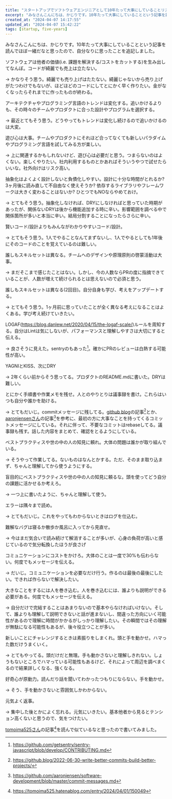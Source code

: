 ```yaml
---
title: "スタートアップでソフトウェアエンジニアとして10年たって大事にしていることリストを読んだ"
excerpt: "みなさんこんにちは、かじりです。10年たって大事にしていることという記事を読んでほぼ一緒だなと思ったので、自分なりに思ったことを追記しました。"
created_at: "2024-04-07 14:17:55"
updated_at: "2024-04-07 15:42:22"
tags: [startup, five-years]
---
```


みなさんこんにちは、かじりです。10年たって大事にしていることという記事を読んでほぼ一緒だなと思ったので、自分なりに思ったことを追記しました。

ソフトウェアは他者の価値(i.e. 課題を解決する/コストをカットする)を生み出してなんぼ。コードが綺麗でも売上は立たない。

→ かなりそう思う。綺麗でも売り上げはたたない。綺麗じゃないから売り上げがたつわけでもないが、ほどほどのコードにしてとにかく早く作りたい。金がなくなったらそれまでに作ったものが終わる。

アーキテクチャやプログラミング言語のトレンドは変化する。追いかけるよりも、その時々のチームやプロダクトに合った設計やプログラムを選択する。

→ 最近とてもそう思う。どうやってもトレンドは変化し続けるので追いかけるのは大変。

遊び心は大事。チームやプロダクトにそれほど合ってなくても新しいパラダイムやプログラミング言語を試してみる方が楽しい。

→ 上に関連するかもしれないけど、遊び心は必要だと思う。つまらないのはよくない。楽しくやりたい。社内利用するものとかあればそういうやつで試せたらいいな。社外向けはリスク高い。

抽象化はよくよく設計しないと負債化しやすい。設計に十分な時間がとれるか? 3ヶ月後に読み直して不自由なく使えそうか? 依存するライブラリやフレームワークは大きく変わることはないか? ひとつでもNOならやめておけ。

→ とてもそう思う。抽象化しなければ、DRYにしなければと思っていた時期があったが、関係ないDRYは後から機能追加する時に辛い。影響範囲を調べる中で関係箇所が多いと本当に辛い。結局分割することになったらさらに辛い。

賢いコード/設計よりもみんながわかりやすいコード/設計。

→ とてもそう思う。1人でやることなんてまずないし、1人でやるとしても1年後にそのコードのことを覚えているのは難しい。

誰しもスキルセットは異なる。チームへのデザインや原理原則の啓蒙活動は大事。

→ まだそこまで感じたことはない。しかし、今の人数ならPRの度に指摘できていることが、人数が増えて続けられるとは思えないので必須と思う。

誰しもスキルセットは異なる(2回目)。自分自身も学び、考えをアップデートする。

→ とてもそう思う。1ヶ月前に思っていたことが全く異なる考えになることはよくある。学び考え続けていきたい。

LOGAF(https://blog.danlew.net/2020/04/15/the-logaf-scale/)ルールを周知する。自分はLintは気にしないが、パフォーマンスと理解しやすさは大切にすると伝える。

→ 良さそうに見えた。sentryのもあった[^logaf-sentry]。確かにPRのレビューは白熱する可能性が高い。

[^logaf-sentry]: https://github.com/getsentry/sentry-javascript/blob/develop/CONTRIBUTING.md

YAGNIとKISS、次にDRY

→ 2年くらい前からそう思ってる。プロダクトのREADME.mdに書いた。DRYは難しい。

とにかく手順書や作業メモを残せ。人とのやりとりは議事録を書け。これらはいつも自分や誰かを助ける。

→ とてもだいじ。commitメッセージに残してる。[github blog](https://github.blog/)の記事[^github-blog]とか、[aaronjensenさん](https://github.com/aaronjensen)の記事[^aaronjensen-repo]を参考に、最初の方に大事なことを持ってくるコミットメッセージにしている。それに伴って、不要なコミットはrebaseしてる。議事録も残す。話した内容をまとめて、確認をとるようにしている。

[^aaronjensen-repo]: https://github.com/aaronjensen/software-development/blob/master/commit-messages.md
[^github-blog]: https://github.blog/2022-06-30-write-better-commits-build-better-projects/

ベストプラクティスや世の中の人の知見に頼れ。大体の問題は誰かが取り組んでいる。

→ そうやって作業してる。ないものはなんとかする。ただ、そのまま取り込まず、ちゃんと理解してから使うようにする。

盲目的にベストプラクティスや世の中の人の知見に頼るな。頭を使ってどう自分の課題に活かせるか考えろ。

→ 一つ上に書いたように、ちゃんと理解して使う。

エラーは隅々まで読め。

→ とてもだいじ。これをやってもわからないときはログを仕込む。

難解なバグは寝るか散歩か風呂に入ってから見直せ。

→ 今はまだ気合いで読み続けて解消することが多いが、心身の負荷が高いと感じているので気分転換したほうが良さげ

コミュニケーションにコストをかけろ。大体のことは一度で30%も伝わらない。何度でもメッセージを伝える。

→ だいじ。コミュニケーションを必要なだけ行う。作るのは最後の最後にしたい。できれば作らないで解決したい。

大きなことをするには人を巻き込む。人を巻き込むには、誰よりも説明ができる必要がある。何度でもメッセージを伝える。

→ 自分だけで完結することはあまりないので基本やらなければいけない。そして、誰よりも理解して説明できないと話が進まないし、間違った方向にいく可能性があるので理解に時間がかかるがしっかり理解したい。その瞬間ではその理解が無駄になる可能性もあるが、後々役立つことが多い。

新しいことにチャレンジするときは素振りをしまくれ。頭と手を動かせ。ハマった数だけうまくいく。

→ とてもやってる。頭だけだと無理。手も動かさないと理解しきれない。しょうもないところでハマっている可能性もあるけど、それによって周辺を調べまくるので結果詳しくなる、強くなる。

好奇心が原動力。読んだり話を聞いてわかったつもりにならない。手を動かせ。

→ そう、手を動かさないと雰囲気しかわからない。

元気よく返事。

→ 集中した後とかによく忘れる。元気にいきたい。基本他者から見るとテンション高くないと思うので、気をつけたい。

[tomoima525さん](https://tomoima525.hatenablog.com/about)の記事[^tomoima525s-blog-post]を読んで似ているなと思ったので書いてみました。

[^tomoima525s-blog-post]: https://tomoima525.hatenablog.com/entry/2024/04/01/150049

